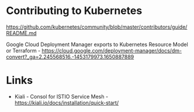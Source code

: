 # Contributing to Kubernetes
https://github.com/kubernetes/community/blob/master/contributors/guide/README.md

Google Cloud Deployment Manager exports to Kubernetes Resource Model or Terraform - https://cloud.google.com/deployment-manager/docs/dm-convert?_ga=2.245568516.-1453179973.1650887889

# Links
- Kiali - Consol for ISTIO Service Mesh - https://kiali.io/docs/installation/quick-start/
